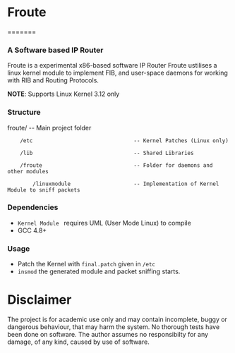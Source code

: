 # Froute
=======

### A Software based IP Router

Froute is a experimental x86-based software IP Router
Froute ustilises a linux kernel module to implement FIB, and user-space daemons for working with RIB and Routing Protocols.

**NOTE**: Supports Linux Kernel 3.12 only

### Structure

froute/										-- Main project folder

		/etc								-- Kernel Patches (Linux only)

		/lib								-- Shared Libraries

		/froute 							-- Folder for daemons and other modules

			/linuxmodule					-- Implementation of Kernel Module to sniff packets

### Dependencies
 - `Kernel Module ` requires UML (User Mode Linux) to compile
 - GCC 4.8+

### Usage
 - Patch the Kernel with `final.patch` given in `/etc`
 - `insmod` the generated module and packet sniffing starts.

# Disclaimer

The project is for academic use only and may contain incomplete, buggy or dangerous behaviour, that may harm the system.
No thorough tests have been done on software.
The author assumes no responsibilty for any damage, of any kind, caused by use of software.
